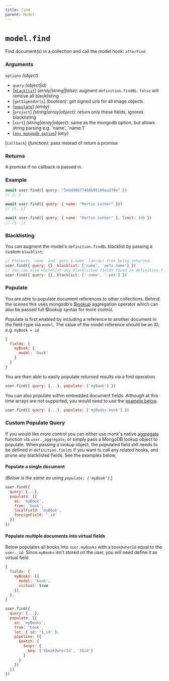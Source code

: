 ```yaml
---
title: find
parent: Model
---
```


# `model.find`

Find document(s) in a collection and call the model hook: `afterFind`

### Arguments

`options` *(object)*

- `query` *(object\|id)*
- [[`blacklist`](#blacklisting)] *(array\|string\|false)*: augment `definition.findBL`. `false` will remove all blacklisting
- [`getSignedUrls`] *(boolean)*: get signed urls for all image objects
- [[`populate`](#populate)] *(array)*
- [`project`] *(string\|array\|object)*: return only these fields, ignores blacklisting
- [`sort`] *(string\|array\|object)*: same as the mongodb option, but allows string parsing e.g. 'name', 'name:1'
- [[`any mongodb option`](http://mongodb.github.io/node-mongodb-native/3.2/api/Collection.html#find)] *(any)*

[`callback`] *(function)*: pass instead of return a promise

### Returns

A promise if no callback is passed in.

### Example

```js
await user.find({ query: "5ebdd6677466b95109aa278e" })
// {..}

await user.find({ query: { name: "Martin Luther" }})
// [{..}]

await user.find({ query: { name: "Martin Luther" }, limit: 100 })
// [{..}]
```

### Blacklisting

You can augment the model's `definition.findBL` blacklist by passing a custom `blacklist`:

```js
// Prevents `name` and `pets.$.name` (array) from being returned.
user.find({ query: {}, blacklist: ['name', 'pets.name'] })
// You can also whitelist any blacklisted fields found in definition.findBL
user.find({ query: {}, blacklist: ['-name', '-pet'] })
```

### Populate

You are able to populate document references to other collections. Behind the scenes
this uses mongodb's [$lookup](https://docs.mongodb.com/manual/reference/operator/aggregation/lookup/) aggregation operator which can also be passed full $lookup syntax for more control.

Populate is first enabled by including a reference to another document in the field-type via `model`.
The value of the model reference should be an ID, e.g. `myBook = id`

```js
{
  fields: {
    myBook: {
      model: 'book'
    }
  }
}
```

You are then able to easily populate returned results via a find operation.

```js
user.find({ query: {...}, populate: ['myBook'] })
```

You can also populate within embedded document fields. Although at this time arrays are not supported,
you would need to use the [example below](#populate-multiple-documents-into-virtual-fields).
```js
user.find({ query: {...}, populate: ['myBooks.book'] })
```

### Custom Populate Query

If you would like more control you can either use monk's native
[aggregate](https://automattic.github.io/monk/docs/collection/aggregate.html) function via
`user._aggregate`, or simply pass a MongoDB lookup object to populate. When passing a lookup object, the
populated field still needs to be defined in `definition.fields` if you want to call any related hooks,
and prune any blacklisted fields. See the examples below,

#### Populate a single document

(*Below is the same as using `populate: ['myBook']`.*)

```js
user.find({
  query: {...},
  populate: [{
    as: 'myBook',
    from: 'book',
    localField: 'myBook',
    foreignField: '_id'
  }]
})
```

#### Populate multiple documents into virtual fields

Below populates all books into `user.myBooks` with a `bookOwnerId` equal to the `user._id`. Since `myBooks`
isn't stored on the user, you will need define it as virtual field

```js
{
  fields: {
    myBooks: [{
      model: 'book',
      virtual: true
    }],
  },
}

user.find({
  query: {...},
  populate: [{
    as: 'myBooks',
    from: 'book',
    let: { id: '$_id' },
    pipeline: [{
      $match: {
        $expr: {
          $eq: ['$bookOwnerId', '$$id']
        }
      }
    }]
  }]
})
```
